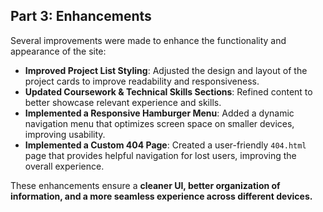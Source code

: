 ## Part 3: Enhancements

Several improvements were made to enhance the functionality and appearance of the site:

- **Improved Project List Styling**: Adjusted the design and layout of the project cards to improve readability and responsiveness.
- **Updated Coursework & Technical Skills Sections**: Refined content to better showcase relevant experience and skills.
- **Implemented a Responsive Hamburger Menu**: Added a dynamic navigation menu that optimizes screen space on smaller devices, improving usability.
- **Implemented a Custom 404 Page**: Created a user-friendly `404.html` page that provides helpful navigation for lost users, improving the overall experience.

These enhancements ensure a **cleaner UI, better organization of information, and a more seamless experience across different devices.**
